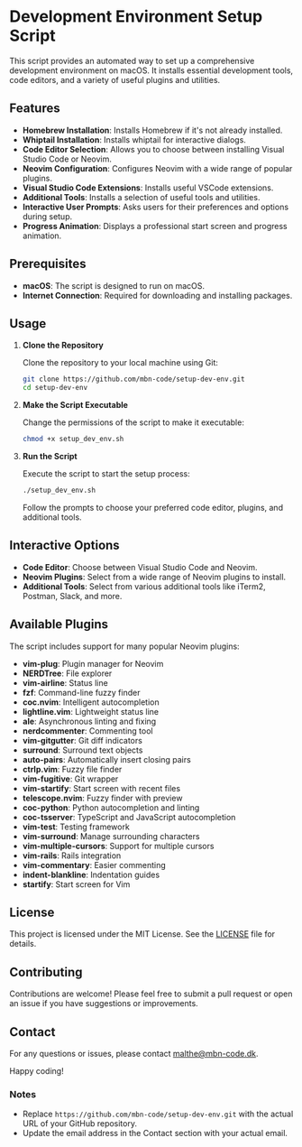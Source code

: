 # Development Environment Setup Script

This script provides an automated way to set up a comprehensive development environment on macOS. It installs essential development tools, code editors, and a variety of useful plugins and utilities.

## Features

- **Homebrew Installation**: Installs Homebrew if it's not already installed.
- **Whiptail Installation**: Installs whiptail for interactive dialogs.
- **Code Editor Selection**: Allows you to choose between installing Visual Studio Code or Neovim.
- **Neovim Configuration**: Configures Neovim with a wide range of popular plugins.
- **Visual Studio Code Extensions**: Installs useful VSCode extensions.
- **Additional Tools**: Installs a selection of useful tools and utilities.
- **Interactive User Prompts**: Asks users for their preferences and options during setup.
- **Progress Animation**: Displays a professional start screen and progress animation.

## Prerequisites

- **macOS**: The script is designed to run on macOS.
- **Internet Connection**: Required for downloading and installing packages.

## Usage

1. **Clone the Repository**

   Clone the repository to your local machine using Git:

   ```bash
   git clone https://github.com/mbn-code/setup-dev-env.git
   cd setup-dev-env
   ```

2. **Make the Script Executable**

   Change the permissions of the script to make it executable:

   ```bash
   chmod +x setup_dev_env.sh
   ```

3. **Run the Script**

   Execute the script to start the setup process:

   ```bash
   ./setup_dev_env.sh
   ```

   Follow the prompts to choose your preferred code editor, plugins, and additional tools.

## Interactive Options

- **Code Editor**: Choose between Visual Studio Code and Neovim.
- **Neovim Plugins**: Select from a wide range of Neovim plugins to install.
- **Additional Tools**: Select from various additional tools like iTerm2, Postman, Slack, and more.

## Available Plugins

The script includes support for many popular Neovim plugins:

- **vim-plug**: Plugin manager for Neovim
- **NERDTree**: File explorer
- **vim-airline**: Status line
- **fzf**: Command-line fuzzy finder
- **coc.nvim**: Intelligent autocompletion
- **lightline.vim**: Lightweight status line
- **ale**: Asynchronous linting and fixing
- **nerdcommenter**: Commenting tool
- **vim-gitgutter**: Git diff indicators
- **surround**: Surround text objects
- **auto-pairs**: Automatically insert closing pairs
- **ctrlp.vim**: Fuzzy file finder
- **vim-fugitive**: Git wrapper
- **vim-startify**: Start screen with recent files
- **telescope.nvim**: Fuzzy finder with preview
- **coc-python**: Python autocompletion and linting
- **coc-tsserver**: TypeScript and JavaScript autocompletion
- **vim-test**: Testing framework
- **vim-surround**: Manage surrounding characters
- **vim-multiple-cursors**: Support for multiple cursors
- **vim-rails**: Rails integration
- **vim-commentary**: Easier commenting
- **indent-blankline**: Indentation guides
- **startify**: Start screen for Vim

## License

This project is licensed under the MIT License. See the [LICENSE](LICENSE) file for details.

## Contributing

Contributions are welcome! Please feel free to submit a pull request or open an issue if you have suggestions or improvements.

## Contact

For any questions or issues, please contact [malthe@mbn-code.dk](mailto:malthe@mbn-code.dk).

Happy coding!

### Notes

- Replace `https://github.com/mbn-code/setup-dev-env.git` with the actual URL of your GitHub repository.
- Update the email address in the Contact section with your actual email.
